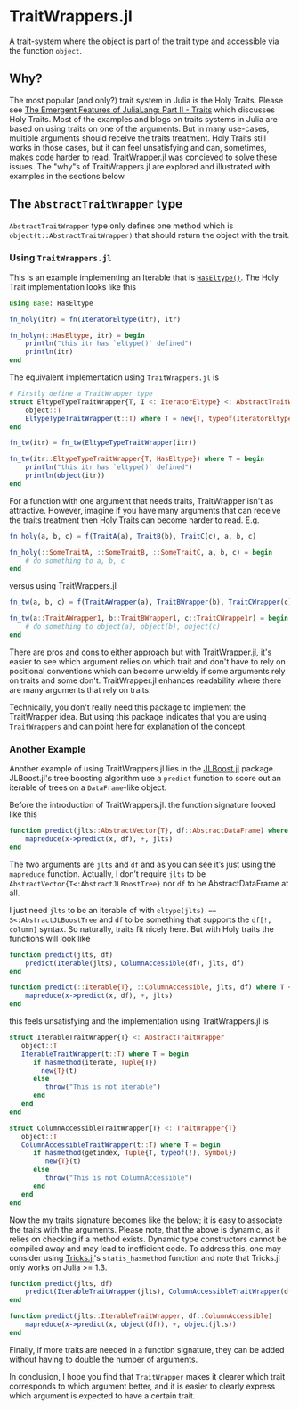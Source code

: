# TraitWrappers.jl

A trait-system where the object is part of the trait type and accessible via the function `object`.

## Why?
The most popular (and only?) trait system in Julia is the Holy Traits. Please see [The Emergent Features of JuliaLang: Part II - Traits](https://invenia.github.io/blog/2019/11/06/julialang-features-part-2/) which discusses Holy Traits. Most of the examples and blogs on traits systems in Julia are based on using traits on one of the arguments. But in many use-cases, multiple arguments should receive the traits treatment. Holy Traits still works in those cases, but it can feel unsatisfying and can, sometimes, makes code harder to read. TraitWrapper.jl was concieved to solve these issues. The "why"s of TraitWrappers.jl are explored and illustrated with examples in the sections below.

## The `AbstractTraitWrapper` type
`AbstractTraitWrapper` type only defines one method which is `object(t::AbstractTraitWrapper)` that should return the object with the trait.

### Using `TraitWrappers.jl`

This is an example implementing an Iterable that is [`HasEltype()`](https://docs.julialang.org/en/v1/manual/interfaces/). The Holy Trait implementation looks like this

```julia
using Base: HasEltype

fn_holy(itr) = fn(IteratorEltype(itr), itr)

fn_holyn(::HasEltype, itr) = begin
	println("this itr has `eltype()` defined")
	println(itr)
end
```

The equivalent implementation using `TraitWrappers.jl` is

```julia
# Firstly define a TraitWrapper type
struct EltypeTypeTraitWrapper{T, I <: IteratorEltype} <: AbstractTraitWrapper
	object::T
	EltypeTypeTraitWrapper(t::T) where T = new{T, typeof(IteratorEltype(t))}(t)
end

fn_tw(itr) = fn_tw(EltypeTypeTraitWrapper(itr))

fn_tw(itr::EltypeTypeTraitWrapper{T, HasEltype}) where T = begin
	println("this itr has `eltype()` defined")
	println(object(itr))
end
```

For a function with one argument that needs traits, TraitWrapper isn't as attractive. However, imagine if you have many arguments that can receive the traits treatment then Holy Traits can become harder to read. E.g.

```julia
fn_holy(a, b, c) = f(TraitA(a), TraitB(b), TraitC(c), a, b, c)

fn_holy(::SomeTraitA, ::SomeTraitB, ::SomeTraitC, a, b, c) = begin
	# do something to a, b, c
end
```

versus using TraitWrappers.jl

```julia
fn_tw(a, b, c) = f(TraitAWrapper(a), TraitBWrapper(b), TraitCWrapper(c))

fn_tw(a::TraitAWrapper1, b::TraitBWrapper1, c::TraitCWrappe1r) = begin
	# do something to object(a), object(b), object(c)
end
```

There are pros and cons to either approach but with TraitWrapper.jl, it's easier to see which argument relies on which trait and don't have to rely on positional conventions which can become unwieldy if some arguments rely on traits and some don't. TraitWrapper.jl enhances readability where there are many arguments that rely on traits.

Technically, you don't really need this package to implement the TraitWrapper idea. But using this package indicates that you are using `TraitWrappers` and can point here for explanation of the concept.

### Another Example

Another example of using TraitWrappers.jl lies in the [JLBoost.jl](https://github.com/xiaodaigh/JLBoost.jl) package. JLBoost.jl's tree boosting algorithm use a `predict` function to score out an iterable of trees on a `DataFrame`-like object.

Before the introduction of TraitWrappers.jl. the function signature looked like this

```julia
function predict(jlts::AbstractVector{T}, df::AbstractDataFrame) where T <:AbstractJLBoostTree
	mapreduce(x->predict(x, df), +, jlts)
end
```

The two arguments are `jlts` and `df` and as you can see it’s just using the `mapreduce` function. Actually, I don’t require `jlts` to be `AbstractVector{T<:AbstractJLBoostTree}` nor `df` to be AbstractDataFrame at all.

I just need `jlts` to be an iterable of with `eltype(jlts) == S<:AbstractJLBoostTree` and `df` to be something that supports the `df[!, column]` syntax. So naturally, traits fit nicely here. But with Holy traits the functions will look like

```julia
function predict(jlts, df)
    predict(Iterable(jlts), ColumnAccessible(df), jlts, df)
end

function predict(::Iterable{T}, ::ColumnAccessible, jlts, df) where T <:AbstractJLBoostTree
    mapreduce(x->predict(x, df), +, jlts)
end
```

this feels unsatisfying and the implementation using TraitWrappers.jl is

```julia
struct IterableTraitWrapper{T} <: AbstractTraitWrapper
   object::T
   IterableTraitWrapper(t::T) where T = begin
      if hasmethod(iterate, Tuple{T})
      	new{T}(t)
      else
         throw("This is not iterable")
      end
   end
end

struct ColumnAccessibleTraitWrapper{T} <: TraitWrapper{T}
   object::T
   ColumnAccessibleTraitWrapper(t::T) where T = begin
      if hasmethod(getindex, Tuple{T, typeof(!), Symbol})
      	 new{T}(t)
      else
         throw("This is not ColumnAccessible")
      end
   end
end
```

Now the my traits signature becomes like the below; it is easy to associate the traits with the arguments. Please note, that the above is dynamic, as it relies on checking if a method exists. Dynamic type constructors cannot be compiled away and may lead to inefficient code. To address this, one may consider using [Tricks.jl](https://github.com/oxinabox/Tricks.jl)'s `statis_hasmethod` function and note that Tricks.jl only works on Julia >= 1.3.

```julia
function predict(jlts, df)
    predict(IterableTraitWrapper(jlts), ColumnAccessibleTraitWrapper(df))
end

function predict(jlts::IterableTraitWrapper, df::ColumnAccessible)
    mapreduce(x->predict(x, object(df)), +, object(jlts))
end
```

Finally, if  more traits are needed in a function signature, they can be added without having to double the number of arguments.

In conclusion, I hope you find that `TraitWrapper` makes it clearer which trait corresponds to which argument better, and it is easier to clearly express which argument is expected to have a certain trait.
